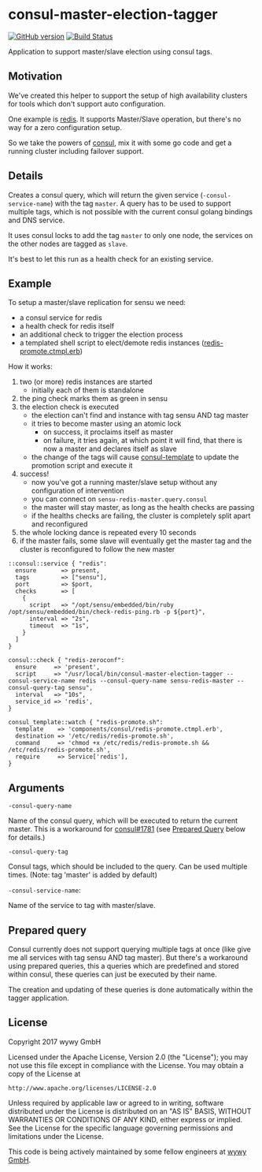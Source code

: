 # consul-master-election-tagger
[![GitHub version](https://badge.fury.io/gh/wywygmbh%2Fconsul-master-election-tagger.svg)](https://badge.fury.io/gh/wywygmbh%2Fconsul-master-election-tagger)
[![Build Status](https://travis-ci.org/wywygmbh/consul-master-election-tagger.svg?branch=master)](https://travis-ci.org/wywygmbh/consul-master-election-tagger)


Application to support master/slave election using consul tags.

## Motivation

We've created this helper to support the setup of high availability clusters for tools which don't support auto configuration.

One example is [redis](https://redis.io/). It supports Master/Slave operation, but there's no way for a zero configuration setup.

So we take the powers of [consul](https://www.consul.io/), mix it with some go code and get a running cluster including failover support.

## Details

Creates a consul query, which will return the given service (`-consul-service-name`) with the tag `master`. A query has to be used to support multiple tags, which is not possible with the current consul golang bindings and DNS service.

It uses consul locks to add the tag `master` to only one node, the services on the other nodes are tagged as `slave`. 

It's best to let this run as a health check for an existing service.

## Example

To setup a master/slave replication for sensu we need:

* a consul service for redis
* a health check for redis itself
* an additional check to trigger the election process
* a templated shell script to elect/demote redis instances ([redis-promote.ctmpl.erb](examples/redis-promote.ctmpl.erb))

How it works:

1. two (or more) redis instances are started
    * initially each of them is standalone
2. the ping check marks them as green in sensu
3. the election check is executed
    * the election can't find and instance with tag sensu AND tag master
    * it tries to become master using an atomic lock
      * on success, it proclaims itself as master
      * on failure, it tries again, at which point it will find, that there is now a master and declares itself as slave
    * the change of the tags will cause [consul-template](https://github.com/hashicorp/consul-template) to update the promotion script and execute it
4. success!
    * now you've got a running master/slave setup without any configuration of intervention
    * you can connect on `sensu-redis-master.query.consul`
    * the master will stay master, as long as the health checks are passing
    * if the healths checks are failing, the cluster is completely split apart and reconfigured
5. the whole locking dance is repeated every 10 seconds
6. if the master fails, some slave will eventually get the master tag and the cluster is reconfigured to follow the new master


```puppet
::consul::service { "redis":
  ensure       => present,
  tags         => ["sensu"],
  port         => $port,
  checks       => [
    {
      script   => "/opt/sensu/embedded/bin/ruby /opt/sensu/embedded/bin/check-redis-ping.rb -p ${port}",
      interval => "2s",
      timeout  => "1s",
    }
  ]
}
```
```puppet
consul::check { "redis-zeroconf":
  ensure     => 'present',
  script     => "/usr/local/bin/consul-master-election-tagger --consul-service-name redis --consul-query-name sensu-redis-master --consul-query-tag sensu",
  interval   => "10s",
  service_id => 'redis',
}
```
```puppet
consul_template::watch { "redis-promote.sh":
  template    => 'components/consul/redis-promote.ctmpl.erb',
  destination => '/etc/redis/redis-promote.sh',
  command     => 'chmod +x /etc/redis/redis-promote.sh && /etc/redis/redis-promote.sh',
  require     => Service['redis'],
}
```

## Arguments

`-consul-query-name`

  Name of the consul query, which will be executed to return the current master. This is a workaround for [consul#1781](https://github.com/hashicorp/consul/issues/1781) (see [Prepared Query](#prepared-query) below for details.)

`-consul-query-tag`

  Consul tags, which should be included to the query. Can be used multiple times. (Note: tag 'master' is added by default)

`-consul-service-name`: 

  Name of the service to tag with master/slave.
  
## Prepared query

Consul currently does not support querying multiple tags at once (like give me all services with tag sensu AND tag master). But there's a workaround using prepared queries, this a queries which are predefined and stored within consul, these queries can just be executed by their name.

The creation and updating of these queries is done automatically within the tagger application.

## License

Copyright 2017 wywy GmbH

Licensed under the Apache License, Version 2.0 (the "License");
you may not use this file except in compliance with the License.
You may obtain a copy of the License at

    http://www.apache.org/licenses/LICENSE-2.0

Unless required by applicable law or agreed to in writing, software
distributed under the License is distributed on an "AS IS" BASIS,
WITHOUT WARRANTIES OR CONDITIONS OF ANY KIND, either express or implied.
See the License for the specific language governing permissions and
limitations under the License.

This code is being actively maintained by some fellow engineers at [wywy GmbH](http://wywy.com/).